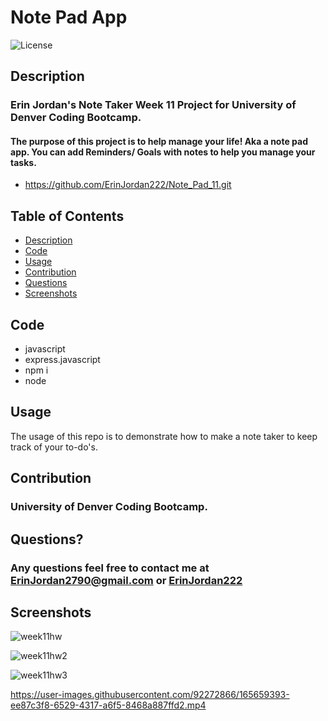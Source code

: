 # Note Pad App

 ![License](https://img.shields.io/badge/License-MIT-blue.svg)
 
## Description
### Erin Jordan's Note Taker Week 11 Project for University of Denver Coding Bootcamp. 
#### The purpose of this project is to help manage your life! Aka a note pad app. You can add Reminders/ Goals with notes to help you manage your tasks.  

* https://github.com/ErinJordan222/Note_Pad_11.git

## Table of Contents
* [Description](#description)
* [Code](#code)
* [Usage](#usage)
* [Contribution](#contribution)
* [Questions](#questions)
* [Screenshots](#screenshots)

## Code
* javascript
* express.javascript
* npm i
* node

## Usage
The usage of this repo is to demonstrate how to make a note taker to keep track of your to-do's.

## Contribution
### University of Denver Coding Bootcamp.

## Questions?
### Any questions feel free to contact me at <a href="https://erinjordan2790@gmail.com">ErinJordan2790@gmail.com</a> or <a href="https://github.com/ErinJordan222">ErinJordan222</a>

## Screenshots
![week11hw](https://user-images.githubusercontent.com/92272866/165659686-e87776e1-f235-43e4-8ce1-e3fab415445c.png)

![week11hw2](https://user-images.githubusercontent.com/92272866/165659699-e4ae4061-6aa5-4857-98fa-53dbe98b38ba.png)

![week11hw3](https://user-images.githubusercontent.com/92272866/165659708-7b196bba-8ee1-4bba-98a8-1f9f265b560f.png)

https://user-images.githubusercontent.com/92272866/165659393-ee87c3f8-6529-4317-a6f5-8468a887ffd2.mp4

